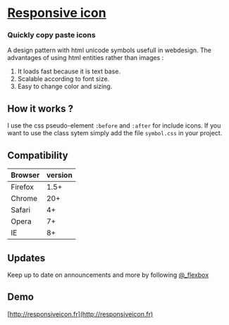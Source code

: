 # [Responsive icon](http://responsiveicon.fr)

### Quickly copy paste icons

A design pattern with html unicode symbols usefull in webdesign. The advantages of using html entities rather than images :

1. It loads fast because it is text base.
2. Scalable according to font size.
3. Easy to change color and sizing.

## How it works ?

I use the css pseudo-element `:before` and `:after` for include icons. If you want to use the class sytem simply add the file `symbol.css` in your project.

## Compatibility

| Browser  | version |
| -------- | ------ |
|  Firefox |  1.5+  |
|  Chrome  |  20+  |
|  Safari  |  4+  |
|  Opera   |  7+  |
|  IE      |  8+  |


## Updates

Keep up to date on announcements and more by following [@_flexbox](http://twitter.com/_flexbox)

## Demo
[http://responsiveicon.fr](http://responsiveicon.fr)
